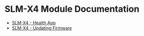 # SLM-X4 Module Documentation
 - [SLM-X4 - Health App](https://github.com/SensorLogicInc/modules/blob/module-initial-release/docs/health_app.md)
 - [SLM-X4 - Updating Firmware](https://github.com/SensorLogicInc/modules/blob/module-initial-release/docs/insecure_fw_update.md)
